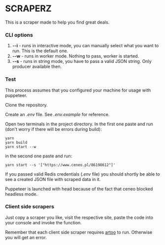 # SCRAPERZ

This is a scraper made to help you find great deals.

### CLI options

1. **--i** - runs in interactive mode, you can manually select what you want to run. This is the default one.
1. **--w** - runs in worker mode. Nothing to pass, worker is started.
1. **--s** - runs in string mode, you have to pass a valid JSON string. Only producer available then.

### Test

This process assumes that you configured your machine for usage with puppeteer.

Clone the repository.

Create an _.env_ file. See _.env.example_ for reference.

Open two terminals in the project directory. In the first one paste and run (don't worry if there will be errors during build):

```
yarn
yarn build
yarn start --w
```



in the second one paste and run:

```
yarn start --s '["https://www.ceneo.pl/86198612"]'
```

If you passed valid Redis credentials (_.env_ file) you should shortly be able to see a created JSON file with scraped data in it.

Puppeteer is launched with head because of the fact that ceneo blocked headless mode.

### Client side scrapers

Just copy a scraper you like, visit the respective site, paste the code into your console and invoke the function. 

Remember that each client side scraper requires [artoo](https://medialab.github.io/artoo/spiders/) to run. Otherwise you will get an error.
